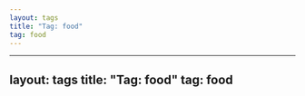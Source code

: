 ```yaml
---
layout: tags
title: "Tag: food"
tag: food
---
```

---
layout: tags
title: "Tag: food"
tag: food
---
